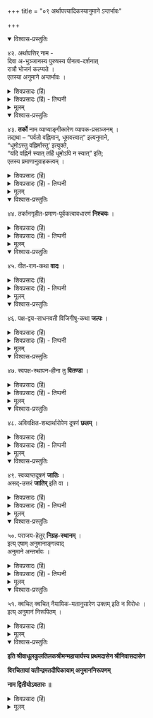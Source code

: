 +++
title = "०९ अर्थापत्त्यादिकस्यानुमाने ऽन्तर्भावः"

+++


<details open><summary>विश्वास-प्रस्तुतिः</summary>

४२. अर्थापत्तिर् नाम -  
दिवा अ-भुञ्जानस्य पुरुषस्य पीनत्व-दर्शनात्  
रात्रौ भोजनं कल्प्यते ।  
एतस्या अनुमाने अन्तर्भावः ।
</details>

<details><summary>शिवप्रसादः (हिं)</summary>

अनुवाद - दिन में भोजन नहीं करने वाले पुरुष को तथा हृष्टपुष्ट शरीरवाले देखकर उसके रात्रि के भोजन की कल्पना करना ही अर्थापत्तिप्रमाण है । अर्थापत्ति का अनुमानप्रमाण में अन्तर्भाव होता है ।
</details>

<details><summary>शिवप्रसादः (हिं) - तिप्पनी</summary>

अर्थापत्ति आदि का अनुमान में अन्तर्भाव-निरूपण 


भा० प्र० – मीमांसक आदि अर्थापत्ति नामक एक अतिरिक्त प्रमाण स्वीकार करते हैं । सिद्धान्त में अर्थापत्ति को अतिरिक्त प्रमाण नहीं स्वीकार किया जाता । अर्थापत्ति का अन्तर्भाव अनुमान में किया जाता है । 'देवदत्त हृष्ट पुष्ट है, किन्तु दिन में भोजन नहीं करता है।' यह सुनकर श्रोता यह अनुमान करता है कि जो-जो हृष्ट-पुष्ट रहता है, वह कभी न कभी भोजन अवश्य करता है । देवदत्त हृष्ट-पुष्ट है, किन्तु दिन में भोजन नहीं करता है। इससे पता चलता है कि वह रात्रि में पर्याप्त भोजन अवश्य करता है। इस प्रकार देवदत्त आदि के रात्रि के भोजन आदि की कल्पना को ही अर्थापत्ति कहते हैं । इस कल्पना का आधार अनुमान है, अतएव सिद्धान्त में अर्थापत्ति का अनुमान में अन्तर्भाव किया जाता है । 

</details>

<details><summary>मूलम्</summary>

४२. अर्थापत्तिर्नाम दिवा अभुञ्जानस्य पुरुषस्य पीनत्वदर्शनात् रात्रौ भोजनं कल्प्यते । एतस्या अनुमाने अन्तर्भावः ।
</details>

<details open><summary>विश्वास-प्रस्तुतिः</summary>

४३. **तर्को** नाम व्याप्याङ्गीकारेण व्यापक-प्रसञ्जनम् ।  
तद्यथा – “पर्वतो वह्निमान्, धूमवत्त्वात्” इत्यनुमाने,  
“धूमोऽस्तु वह्निर्मास्तु’ इत्युक्ते,  
“यदि वह्निर्न स्यात् तर्हि धूमोऽपि न स्यात्” इति;  
एतस्य प्रमाणानुग्राहकत्वम् ।
</details>

<details><summary>शिवप्रसादः (हिं)</summary>

व्यापक को स्वीकार करके व्यापक में अनिष्ट का प्रतिपादन करना ही तर्क कहलाता है । जैसे— पर्वत पर अग्नि है, क्योंकि पर्वत पर धूम है, इस अनुमान के विषय में पर्वत पर धूम रहे किन्तु अग्नि न रहे, क्या आपत्ति है ? इस तरह की आशङ्का करने पर यदि पर्वत पर अग्नि नहीं होता तो घूम भी नहीं रहेगा । यह प्रमाणानुग्राहक तर्क होता है। 
</details>

<details><summary>शिवप्रसादः (हिं) - तिप्पनी</summary>

तर्क — व्याप्य को स्वीकार करके व्यापक में अनिष्ट का प्रतिपादन करना ही तर्क कहलाता है । जैसे—पर्वत अग्निवाला है, क्योंकि वह धूमवाला है । इस अनुमान में व्याप्य धूम है और व्यापक अग्नि है। पक्ष में व्याप्य धूम को स्वीकार करके व्यापक अग्नि का अनिष्ट प्रतिपादन करने को तर्क कहा जाता है । जैसे - कोई यह कहे कि पर्वत में घून तो रहे, किन्तु अग्नि न रहे तो क्या आपत्ति होगी ? अर्थात् हम [[५१]] इस अनुमान के व्याप्य को तो स्वीकारते हैं, किन्तु व्यापक को नहीं स्वीकारते हैं क्या आपत्ति है ? इस प्रकार की शंका होने पर कहा जा सकता है कि पक्ष में यदि व्यापक नहीं होगा तो व्याप्य भी नहीं हो सकता है । यदि पर्वत पर अग्नि नहीं होगा तो वहाँ धूम भी नहीं हो सकता, क्योंकि जहां व्याप्य नहीं रहता है, वहीं व्यापक व्याप्य का अविनाभूत होता है । इस प्रकार यह अनुमानप्रमाण तर्कानुगृहीत है। तर्कानुगृहीत प्रमाण ही सत्प्रमाण होता है। तर्काननुगृहीत प्रमाण सत्प्रमाण की कोटि से बहिर्भूत होता है। इस तर्क का भी अनुमान में ही अन्तर्भाव होता है ।
</details>


<details><summary>मूलम्</summary>

४३. तर्को नाम व्याप्याङ्गीकारेण व्यापकप्रसञ्जनम् । तद्यथा – “पर्वतो वह्निमान्, धूमवत्त्वात्” इत्यनुमाने, “धूमोऽस्तु वह्निर्मास्तु’ इत्युक्ते, “यदि वह्निर्न स्यात् तर्हि धूमोऽपि न स्यात्” इति; एतस्य प्रमाणानुग्राहकत्वम् ।
</details>

<details open><summary>विश्वास-प्रस्तुतिः</summary>

४४. तर्कानगृहीत-प्रमाण-पूर्वकत्वावधारणं **निश्चयः** ।
</details>

<details><summary>शिवप्रसादः (हिं)</summary>

तर्क के द्वारा अनुगृहीत प्रमाण के द्वारा तत्त्व का निर्धारण करना ही निश्चय कहलाता है ।  
</details>

<details><summary>शिवप्रसादः (हिं) - तिप्पनी</summary>

निश्चय - जहाँ पर वादी एवं प्रतिवादी विजय की इच्छा से रहित होकर तर्का - नुगृहीत प्रमाणों के आलोक में तत्त्व का निर्धारण करते हैं, उसे निश्चय कहते हैं । विशिष्टाद्वैत दर्शन में निश्चय का अनुमान में इसलिए अन्तर्भाव माना जाता है कि वह अनुमान का एक लिङ्ग है ।

</details>


<details><summary>मूलम्</summary>

४४. तर्कानगृहीतप्रमाणपूर्वकत्वावधारणं निश्चयः ।
</details>


<details open><summary>विश्वास-प्रस्तुतिः</summary>

४५. वीत-राग-कथा **वादः** ।
</details>

<details><summary>शिवप्रसादः (हिं)</summary>

तत्त्वज्ञान की इच्छा से जहाँ पर दो व्यक्ति अपने-अपने विचारों को प्रस्तुत करते हैं, उसे वाद कहते हैं ।
</details>

<details><summary>शिवप्रसादः (हिं) - तिप्पनी</summary>

वाद - वादी एवं प्रतिवादी के बीच जो अपनी-अपनी ओर से विचार प्रस्तुत किये जाते हैं, उसको दार्शनिक निकाय में कथा शब्द से अभिहित किया जाता है । जहाँ पर वादी एवं प्रतिवादी अपनी विजयप्राप्ति को छोड़कर केवल तत्त्व को जानने की इच्छा से कथा करते हैं, उसे वाद कहते है । वाद का सिद्धान्तानुसार अनुमान- प्रमाण में ही अन्तर्भाव होता है । 
</details>


<details><summary>मूलम्</summary>

४५. वीतरागकथा वादः ।
</details>

<details open><summary>विश्वास-प्रस्तुतिः</summary>

४६. पक्ष-द्वय-साधनवती विजिगीषु-कथा **जल्पः** ।
</details>

<details><summary>शिवप्रसादः (हिं)</summary>

वादी एवं प्रतिवादी दो पक्षों को सिद्ध करने वाली विजिगीषु की कथा को जल्प कहते हैं । 
</details>

<details><summary>शिवप्रसादः (हिं) - तिप्पनी</summary>

जल्प - विजय की इच्छा से कथा करने वाले वादी एवं प्रतिवादियों की उस कथा को जल्प कहा जाता है, जिससे वादी एवं प्रतिवादी दोनों के पक्ष की सिद्धि होती है । इसका भी सिद्धान्त में अनुमानप्रमाण में ही अन्तर्भाव स्वीकार किया जाता है । 

</details>

<details><summary>मूलम्</summary>

४६. पक्षद्वयसाधनवती विजिगीषुकथा जल्पः ।
</details>


<details open><summary>विश्वास-प्रस्तुतिः</summary>

४७. स्वपक्ष-स्थापन-हीना तु **वितण्डा** ।
</details>

<details><summary>शिवप्रसादः (हिं)</summary>

वह कथा, जिसमें विजिगीषु अपने पक्ष को उपस्थापित नहीं करता है, उसे वितण्डा कहते हैं । 
</details>

<details><summary>शिवप्रसादः (हिं) - तिप्पनी</summary>

वितण्डा - वितण्डा में वादी अथवा प्रतिवादी विजय की इच्छा से अभिभूत होकर अपने पक्ष की स्थापना किये बिना प्रतिपक्षी के पक्षमात्र का खण्डन करते हैं । इसमें अपनी प्रतिभा आदि का अधिक प्रयोग करके प्रतिपक्षी को किसी प्रकार भ्रम में डालकर अपने पक्ष का स्थापन मात्र ही वादी का लक्ष्य होता है । सिद्धान्त में वितण्डा का भी अनुमान में ही अन्तर्भाव माना जाता है । 
</details>


<details><summary>मूलम्</summary>

४७. स्वपक्षस्थापनहीना तु वितण्डा ।
</details>

<details open><summary>विश्वास-प्रस्तुतिः</summary>

४८. अविवक्षित-शब्दार्थारोपेण दूषणं **छलम्** ।
</details>

<details><summary>शिवप्रसादः (हिं)</summary>

वक्ता को शब्दों के द्वारा जो अर्थ विवक्षित न होता हो, उस अर्थं का उन शब्दों में आरोप करके वादी के पक्ष में दोष दिखलाने को छल कहते हैं । 
</details>

<details><summary>शिवप्रसादः (हिं) - तिप्पनी</summary>

छल - वक्ता के अभिप्राय पर ध्यान न देकर उसके अविवक्षित अर्थ को ही लेकर वक्ता की बात को काटने का नाम छल है । जैसे— 'वह नववधू वाला है।' इस वाक्य को सुनकर इस वाक्य नव शब्द से विवक्षित नवीन अर्थ को त्याग करके उसको नवत्व संख्या का वाचक मानकर यह कहना कि उसके पास तो एक ही वधू है, उसके पास नववधुएँ कहाँ हैं ? यह कहना छल है । प्रतिवादी की इस तरह की बातें सुनकर चतुर वादी कहता है कि आप छल कर रहे हैं। मैंने नवीन के अर्थ में नव शब्द का प्रयोग किया है, न कि नव संख्या के अर्थ में । 

</details>

<details><summary>मूलम्</summary>

४८. अविवक्षितशब्दार्थारोपेण दूषणं छलम् ।
</details>

<details open><summary>विश्वास-प्रस्तुतिः</summary>

४९. स्वव्याप्तदूषणं **जातिः** ।  
असद्-उत्तरं **जातिर्** इति वा ।
</details>

<details><summary>शिवप्रसादः (हिं)</summary>

अपने पक्ष में भी जिससे दोष उपस्थित हो, उस दोष को जाति कहते हैं अथवा असत् उत्तर को जाति कहते हैं । 
</details>

<details><summary>शिवप्रसादः (हिं) - तिप्पनी</summary>

जाति - साधर्म्य एवं वैधर्म्य के आधार पर जो दोष का निरूपण किया जाता है, उसे जाति कहते हैं । यह ऐसा दोष होता है, जो दोष का प्रतिपादन करने वाले के भी पक्ष में विद्यमान रहता है अथवा ऐसा उत्तर, जो असत् हो जाति कहते हैं । [[५२]] संबन्ध नियम के बिना केवल साहचर्य मात्र के आधार पर जो दोष दिया जाता है, उसे भी जाति कहते हैं । इस जाति का भी अनुमान में अन्तर्भाव होता है ।
</details>


<details><summary>मूलम्</summary>

४९. स्वव्याप्तदूषणं जातिः । असदुत्तरं जातिरिति वा ।
</details>

<details open><summary>विश्वास-प्रस्तुतिः</summary>

५०. पराजय-हेतुर् **निग्रह-स्थानम्** ।  
इत्य् एषाम् अनुमानाङ्गत्वाद्  
अनुमाने अन्तर्भावः ।
</details>

<details><summary>शिवप्रसादः (हिं)</summary>

जिसके द्वारा पराजय हो जाय, उसे निग्रहस्थान कहते हैं । ये सभी अनुमान के अङ्ग हैं, अतएव इन सबों का अनुमान में अन्तर्भाव होता है । 
</details>

<details><summary>शिवप्रसादः (हिं) - तिप्पनी</summary>

निग्रहस्थान — को परिभाषित करते हुए गौतम ने कहा है कि 'विप्रतिपत्ति- रप्रतिपत्तिश्च निग्रहस्थानम् ।' अर्थात् अपने पक्ष का अनुचित ढंग से प्रतिपादन करना अथवा प्रतिपादन न कर सकना ही निग्रहस्थान है । निग्रह पराजय को कहते हैं । उसके स्थान अर्थात् स्थल को निग्रहस्थान कहते हैं । अतएव पराजय के कारण को ही यतीन्द्रमतदीपिकाकार निग्रहस्थान कहते हैं । इसका भी सिद्धान्त में अनुमान में ही अन्तर्भाव माना जाता है । 
</details>


<details><summary>मूलम्</summary>

५०. पराजयहेतुर्निग्रहस्थानम् । इत्येषामनुमानाङ्गत्वादनुमाने अन्तर्भावः ।
</details>


<details open><summary>विश्वास-प्रस्तुतिः</summary>

५१. क्वचित् क्वचित् नैयायिक-मतानुसारेण उक्तम् इति न विरोधः ।  
इत्य् अनुमानं निरूपितम् ।
</details>

<details><summary>शिवप्रसादः (हिं)</summary>

कहीं-कहीं पर नैयायिकों के मतानुकूल व्यवहार तो उनके मतानुसार ही किया जाता है । अतएव उससे सिद्धान्त में कोई विरोध नहीं होता है। इस प्रकार अनुमान का निरूपण किया गया ।
</details>


<details><summary>मूलम्</summary>

५१. क्वचित् क्वचित् नैयायिकमतानुसारेण उक्तमिति न विरोधः । इत्यनुमानं निरूपितम् ।

_____________
क्वचित् क्वचिन्नैयायिक-मतानुसा(रेणोक्तम्)रिव्यवहारस्तु तन्मतानुसारेणोक्तः ।  
अतो न विरोधः । इत्यनुमानं निरूपितम् ।
</details>





<details open><summary>विश्वास-प्रस्तुतिः</summary>

**इति श्रीवाधूलकुलतिलकश्रीमन्महाचार्यस्य प्रथमदासेन श्रीनिवासदासेन**

**विरचितायां यतीन्द्रमतदीपिकायाम् अनुमाननिरूपणम्**

**नाम द्वितीयोऽवतारः ॥**

</details>

<details><summary>शिवप्रसादः (हिं)</summary>

इस तरह वाधूलकुलतिलक - श्रीमन्महाचार्य के के द्वारा प्रणीत यतीन्द्रमतदीपिका में प्रधान शिष्य श्रीनिवासाचार्य शारीरक - परिभाषा का 
अनुमान निरूपण नामक द्वितीय अवतार पूर्ण हुआ । 
</details>


<details><summary>मूलम्</summary>

**इति श्रीवाधूलकुलतिलकश्रीमन्महाचार्यस्य प्रथमदासेन श्रीनिवासदासेन**

**विरचितायां यतीन्द्रमतदीपिकायाम् अनुमाननिरूपणम्**

**नाम द्वितीयोऽवतारः ॥**

</details>










